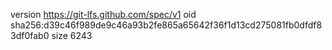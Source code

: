 version https://git-lfs.github.com/spec/v1
oid sha256:d39c46f989de9c46a93b2fe865a65642f36f1d13cd275081fb0dfdf83df0fab0
size 6243
